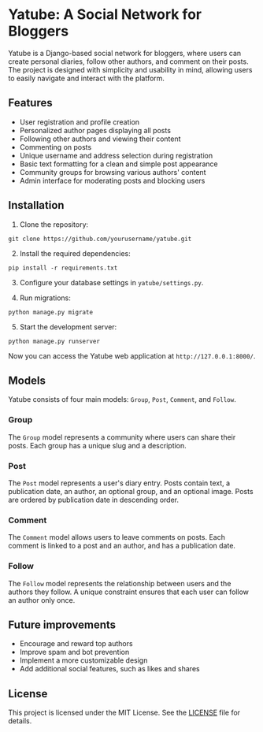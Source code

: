 # Yatube: A Social Network for Bloggers

Yatube is a Django-based social network for bloggers, where users can create personal diaries, follow other authors, and comment on their posts. The project is designed with simplicity and usability in mind, allowing users to easily navigate and interact with the platform.

## Features

- User registration and profile creation
- Personalized author pages displaying all posts
- Following other authors and viewing their content
- Commenting on posts
- Unique username and address selection during registration
- Basic text formatting for a clean and simple post appearance
- Community groups for browsing various authors' content
- Admin interface for moderating posts and blocking users

## Installation

1. Clone the repository:

```
git clone https://github.com/yourusername/yatube.git
```

2. Install the required dependencies:

```
pip install -r requirements.txt
```

3. Configure your database settings in `yatube/settings.py`.

4. Run migrations:

```
python manage.py migrate
```

5. Start the development server:

```
python manage.py runserver
```

Now you can access the Yatube web application at `http://127.0.0.1:8000/`.

## Models

Yatube consists of four main models: `Group`, `Post`, `Comment`, and `Follow`.

### Group

The `Group` model represents a community where users can share their posts. Each group has a unique slug and a description.

### Post

The `Post` model represents a user's diary entry. Posts contain text, a publication date, an author, an optional group, and an optional image. Posts are ordered by publication date in descending order.

### Comment

The `Comment` model allows users to leave comments on posts. Each comment is linked to a post and an author, and has a publication date.

### Follow

The `Follow` model represents the relationship between users and the authors they follow. A unique constraint ensures that each user can follow an author only once.

## Future improvements

- Encourage and reward top authors
- Improve spam and bot prevention
- Implement a more customizable design
- Add additional social features, such as likes and shares

## License

This project is licensed under the MIT License. See the [LICENSE](LICENSE) file for details.
